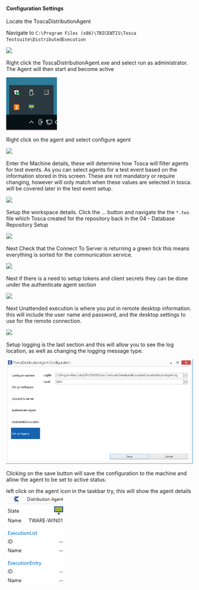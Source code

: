 
#### Configuration Settings

Locate the ToscaDistributionAgent

Navigate to ```C:\Program Files (x86)\TRICENTIS\Tosca Testsuite\DistributedExecution```

![](dex-exe.png)

Right click the ToscaDistributionAgent.exe and select run as administrator. The Agent will then start and become active

![](./img/Pasted%20image%2020230216115047.png)

Right click on the agent and select configure agent

![](dex-right-click-menu.png)

Enter the Machine details, these will determine how Tosca will filter agents for test events. As you can select agents for a test event based on the information stored in this screen. These are not mandatory or require changing, however will only match when these values are selected in tosca. will be covered later in the test event setup.

![](dex-config-machine.png)

Setup the workspace details. Click the ... button and navigate the the `*.tws` file which Tosca created for the repository back in the 04 - Database Repository Setup

![](dex-config-workspace.png)

Next Check that the Connect To Server is returning a green tick this means everything is sorted for the communication service.

![](dex-config-communication.png)

Next if there is a need to setup tokens and client secrets they can be done under the authenticate agent section

![](dex-config-authenticate.png)

Next Unattended execution is where you put in remote desktop information. this will include the user name and password, and the desktop settings to use for the remote connection.

![](dex-unattended-exec.png)

Setup logging is the last section and this will allow you to see the log location, as well as changing the logging message type.

![](./img/Pasted%20image%2020230216114226.png)

Clicking on the save button will save the configuration to the machine and allow the agent to be set to active status.

left click on the agent icon in the taskbar try, this will show the agent details
![](./img/Pasted%20image%2020230216115029.png)